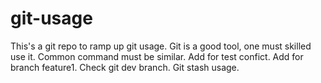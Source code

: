 # git-usage
This's a git repo to ramp up git usage.
Git is a good tool, one must skilled use it.
Common command must be similar.
Add for test confict.
Add for branch feature1.
Check git dev branch.
Git stash usage.
